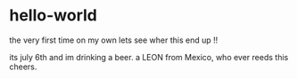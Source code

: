 # hello-world
the very first time on my own lets see wher this end up !! 

its july 6th and im drinking a beer. a LEON from Mexico, who ever reeds this cheers. 
